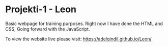 # Projekti-1 - Leon
Basic webpage for training purposes. 
Right now I have done the HTML and CSS, Going forward with the JavaScript. 

To view the website live please visit: 
  https://adelqindil.github.io/Leon/
